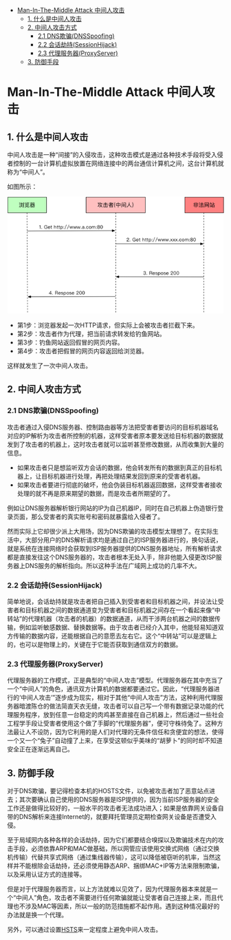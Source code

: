 
<!-- @import "[TOC]" {cmd="toc" depthFrom=1 depthTo=6 orderedList=false} -->

<!-- code_chunk_output -->

* [Man-In-The-Middle Attack 中间人攻击](#man-in-the-middle-attack-中间人攻击)
	* [1. 什么是中间人攻击](#1-什么是中间人攻击)
	* [2. 中间人攻击方式](#2-中间人攻击方式)
		* [2.1 DNS欺骗(DNSSpoofing)](#21-dns欺骗dnsspoofing)
		* [2.2 会话劫持(SessionHijack)](#22-会话劫持sessionhijack)
		* [2.3 代理服务器(ProxyServer)](#23-代理服务器proxyserver)
	* [3. 防御手段](#3-防御手段)

<!-- /code_chunk_output -->

# Man-In-The-Middle Attack 中间人攻击

## 1. 什么是中间人攻击
中间人攻击是一种“间接”的入侵攻击，这种攻击模式是通过各种技术手段将受入侵者控制的一台计算机虚拟放置在网络连接中的两台通信计算机之间，这台计算机就称为“中间人”。

如图所示：

![中间人攻击_1](https://github.com/Kilin9527/Frontend_And_Backend_Knowledge/blob/master/assets/images/security/Security_MITM_Attack_1.png?raw=true)

* 第1步：浏览器发起一次HTTP请求，但实际上会被攻击者拦截下来。
* 第2步：攻击者作为代理，把当前请求转发给钓鱼网站。
* 第3步：钓鱼网站返回假冒的网页内容。
* 第4步：攻击者把假冒的网页内容返回给浏览器。

这样就发生了一次中间人攻击。

## 2. 中间人攻击方式
### 2.1 DNS欺骗(DNSSpoofing)
攻击者通过入侵DNS服务器、控制路由器等方法把受害者要访问的目标机器域名对应的IP解析为攻击者所控制的机器，这样受害者原本要发送给目标机器的数据就发到了攻击者的机器上，这时攻击者就可以监听甚至修改数据，从而收集到大量的信息。
* 如果攻击者只是想监听双方会话的数据，他会转发所有的数据到真正的目标机器上，让目标机器进行处理，再把处理结果发回到原来的受害者机器。
* 如果攻击者要进行彻底的破坏，他会伪装目标机器返回数据，这样受害者接收处理的就不再是原来期望的数据，而是攻击者所期望的了。

例如让DNS服务器解析银行网站的IP为自己机器IP，同时在自己机器上伪造银行登录页面，那么受害者的真实账号和密码就暴露给入侵者了。

然而实际上它却很少派上大用场，因为DNS欺骗的攻击模型太理想了。在实际生活中，大部分用户的DNS解析请求均是通过自己的ISP服务器进行的，换句话说，就是系统在连接网络时会获取到ISP服务器提供的DNS服务器地址，所有解析请求都是直接发往这个DNS服务器的，攻击者根本无处入手，除非他能入侵更改ISP服务器上DNS服务的解析指向。所以这种手法在广域网上成功的几率不大。

### 2.2 会话劫持(SessionHijack)
简单地说，会话劫持就是攻击者把自己插入到受害者和目标机器之间，并设法让受害者和目标机器之间的数据通道变为受害者和目标机器之间存在一个看起来像“中转站”的代理机器（攻击者的机器）的数据通道，从而干涉两台机器之间的数据传输，例如监听敏感数据、替换数据等。由于攻击者已经介入其中，他能轻易知道双方传输的数据内容，还能根据自己的意愿去左右它。这个“中转站”可以是逻辑上的，也可以是物理上的，关键在于它能否获取到通信双方的数据。

### 2.3 代理服务器(ProxyServer)
代理服务器的工作模式，正是典型的“中间人攻击”模型。代理服务器在其中充当了一个“中间人”的角色，通讯双方计算机的数据都要通过它。因此，“代理服务器进行的‘中间人攻击’”逐步成为现实，相对于其他“中间人攻击”方法，这种利用代理服务器暗渡陈仓的做法简直天衣无缝，攻击者可以自己写一个带有数据记录功能的代理服务程序，放到任意一台稳定的肉鸡甚至直接在自己机器上，然后通过一些社会工程学手段让受害者使用这个做了手脚的“代理服务器”，便可守株待兔了。这种方法最让人不设防，因为它利用的是人们对代理的无条件信任和贪便宜的想法，使得一个又一个“兔子”自动撞了上来，在享受这顿似乎美味的“胡萝卜”的同时却不知道安全正在逐渐远离自己。

## 3. 防御手段
对于DNS欺骗，要记得检查本机的HOSTS文件，以免被攻击者加了恶意站点进去；其次要确认自己使用的DNS服务器是ISP提供的，因为当前ISP服务器的安全工作还是做得比较好的，一般水平的攻击者无法成功进入；如果是依靠网关设备自带的DNS解析来连接Internet的，就要拜托管理员定期检查网关设备是否遭受入侵。

至于局域网内各种各样的会话劫持，因为它们都要结合嗅探以及欺骗技术在内的攻击手段，必须依靠ARP和MAC做基础，所以网管应该使用交换式网络（通过交换机传输）代替共享式网络（通过集线器传输），这可以降低被窃听的机率，当然这样并不能根除会话劫持，还必须使用静态ARP、捆绑MAC+IP等方法来限制欺骗，以及采用认证方式的连接等。

但是对于代理服务器而言，以上方法就难以见效了，因为代理服务器本来就是一个“中间人”角色，攻击者不需要进行任何欺骗就能让受害者自己连接上来，而且代理也不涉及MAC等因素，所以一般的防范措施都不起作用。遇到这种情况最好的办法就是换一个代理。

另外，可以通过设置[HSTS](https://github.com/Kilin9527/Frontend_And_Backend_Knowledge/blob/master/documents/security/http_response_header_Strick-Transport-Security.md)来一定程度上避免中间人攻击。